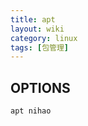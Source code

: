 ```yaml
---
title: apt
layout: wiki
category: linux
tags: [包管理]
---  
```

    

## OPTIONS

```
apt nihao
```





